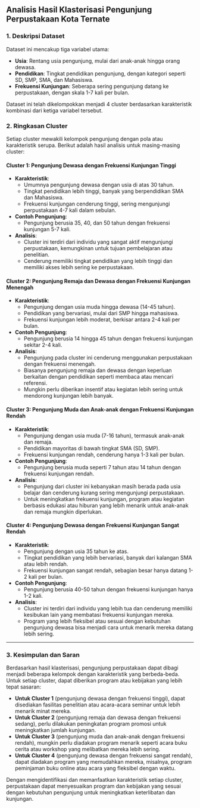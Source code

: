 ## **Analisis Hasil Klasterisasi Pengunjung Perpustakaan Kota Ternate**

### **1. Deskripsi Dataset**

Dataset ini mencakup tiga variabel utama:
- **Usia**: Rentang usia pengunjung, mulai dari anak-anak hingga orang dewasa.
- **Pendidikan**: Tingkat pendidikan pengunjung, dengan kategori seperti SD, SMP, SMA, dan Mahasiswa.
- **Frekuensi Kunjungan**: Seberapa sering pengunjung datang ke perpustakaan, dengan skala 1-7 kali per bulan.

Dataset ini telah dikelompokkan menjadi 4 cluster berdasarkan karakteristik kombinasi dari ketiga variabel tersebut.

### **2. Ringkasan Cluster**

Setiap cluster mewakili kelompok pengunjung dengan pola atau karakteristik serupa. Berikut adalah hasil analisis untuk masing-masing cluster:

#### **Cluster 1**: Pengunjung Dewasa dengan Frekuensi Kunjungan Tinggi
- **Karakteristik**: 
  - Umumnya pengunjung dewasa dengan usia di atas 30 tahun.
  - Tingkat pendidikan lebih tinggi, banyak yang berpendidikan SMA dan Mahasiswa.
  - Frekuensi kunjungan cenderung tinggi, sering mengunjungi perpustakaan 4-7 kali dalam sebulan.
- **Contoh Pengunjung**:
  - Pengunjung berusia 35, 40, dan 50 tahun dengan frekuensi kunjungan 5-7 kali.
- **Analisis**:
  - Cluster ini terdiri dari individu yang sangat aktif mengunjungi perpustakaan, kemungkinan untuk tujuan pembelajaran atau penelitian.
  - Cenderung memiliki tingkat pendidikan yang lebih tinggi dan memiliki akses lebih sering ke perpustakaan.

#### **Cluster 2**: Pengunjung Remaja dan Dewasa dengan Frekuensi Kunjungan Menengah
- **Karakteristik**: 
  - Pengunjung dengan usia muda hingga dewasa (14-45 tahun).
  - Pendidikan yang bervariasi, mulai dari SMP hingga mahasiswa.
  - Frekuensi kunjungan lebih moderat, berkisar antara 2-4 kali per bulan.
- **Contoh Pengunjung**:
  - Pengunjung berusia 14 hingga 45 tahun dengan frekuensi kunjungan sekitar 2-4 kali.
- **Analisis**:
  - Pengunjung pada cluster ini cenderung menggunakan perpustakaan dengan frekuensi menengah. 
  - Biasanya pengunjung remaja dan dewasa dengan keperluan berkaitan dengan pendidikan seperti membaca atau mencari referensi.
  - Mungkin perlu diberikan insentif atau kegiatan lebih sering untuk mendorong kunjungan lebih banyak.

#### **Cluster 3**: Pengunjung Muda dan Anak-anak dengan Frekuensi Kunjungan Rendah
- **Karakteristik**:
  - Pengunjung dengan usia muda (7-16 tahun), termasuk anak-anak dan remaja.
  - Pendidikan mayoritas di bawah tingkat SMA (SD, SMP).
  - Frekuensi kunjungan rendah, cenderung hanya 1-3 kali per bulan.
- **Contoh Pengunjung**:
  - Pengunjung berusia muda seperti 7 tahun atau 14 tahun dengan frekuensi kunjungan rendah.
- **Analisis**:
  - Pengunjung dari cluster ini kebanyakan masih berada pada usia belajar dan cenderung kurang sering mengunjungi perpustakaan.
  - Untuk meningkatkan frekuensi kunjungan, program atau kegiatan berbasis edukasi atau hiburan yang lebih menarik untuk anak-anak dan remaja mungkin diperlukan.

#### **Cluster 4**: Pengunjung Dewasa dengan Frekuensi Kunjungan Sangat Rendah
- **Karakteristik**: 
  - Pengunjung dengan usia 35 tahun ke atas.
  - Tingkat pendidikan yang lebih bervariasi, banyak dari kalangan SMA atau lebih rendah.
  - Frekuensi kunjungan sangat rendah, sebagian besar hanya datang 1-2 kali per bulan.
- **Contoh Pengunjung**:
  - Pengunjung berusia 40-50 tahun dengan frekuensi kunjungan hanya 1-2 kali.
- **Analisis**:
  - Cluster ini terdiri dari individu yang lebih tua dan cenderung memiliki kesibukan lain yang membatasi frekuensi kunjungan mereka.
  - Program yang lebih fleksibel atau sesuai dengan kebutuhan pengunjung dewasa bisa menjadi cara untuk menarik mereka datang lebih sering.

---

### **3. Kesimpulan dan Saran**

Berdasarkan hasil klasterisasi, pengunjung perpustakaan dapat dibagi menjadi beberapa kelompok dengan karakteristik yang berbeda-beda. Untuk setiap cluster, dapat diberikan program atau kebijakan yang lebih tepat sasaran:

- **Untuk Cluster 1** (pengunjung dewasa dengan frekuensi tinggi), dapat disediakan fasilitas penelitian atau acara-acara seminar untuk lebih menarik minat mereka.
- **Untuk Cluster 2** (pengunjung remaja dan dewasa dengan frekuensi sedang), perlu dilakukan peningkatan program promosi untuk meningkatkan jumlah kunjungan.
- **Untuk Cluster 3** (pengunjung muda dan anak-anak dengan frekuensi rendah), mungkin perlu diadakan program menarik seperti acara buku cerita atau workshop yang melibatkan mereka lebih sering.
- **Untuk Cluster 4** (pengunjung dewasa dengan frekuensi sangat rendah), dapat diadakan program yang memudahkan mereka, misalnya, program peminjaman buku online atau acara yang fleksibel dengan waktu.

Dengan mengidentifikasi dan memanfaatkan karakteristik setiap cluster, perpustakaan dapat menyesuaikan program dan kebijakan yang sesuai dengan kebutuhan pengunjung untuk meningkatkan keterlibatan dan kunjungan.
